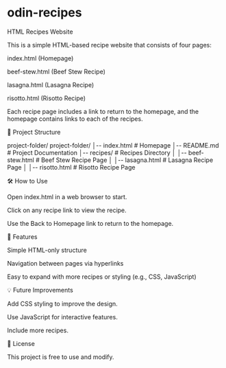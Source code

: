 # odin-recipes
HTML Recipes Website

This is a simple HTML-based recipe website that consists of four pages:

index.html (Homepage)

beef-stew.html (Beef Stew Recipe)

lasagna.html (Lasagna Recipe)

risotto.html (Risotto Recipe)

Each recipe page includes a link to return to the homepage, and the homepage contains links to each of the recipes.

📂 Project Structure

project-folder/
project-folder/
│-- index.html        # Homepage
│-- README.md         # Project Documentation
│-- recipes/          # Recipes Directory
│   │-- beef-stew.html    # Beef Stew Recipe Page
│   │-- lasagna.html      # Lasagna Recipe Page
│   │-- risotto.html      # Risotto Recipe Page

🛠 How to Use

Open index.html in a web browser to start.

Click on any recipe link to view the recipe.

Use the Back to Homepage link to return to the homepage.

🌟 Features

Simple HTML-only structure

Navigation between pages via hyperlinks

Easy to expand with more recipes or styling (e.g., CSS, JavaScript)

💡 Future Improvements

Add CSS styling to improve the design.

Use JavaScript for interactive features.

Include more recipes.

📜 License

This project is free to use and modify.